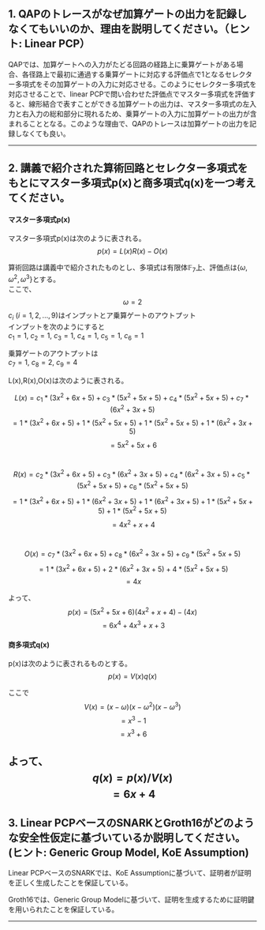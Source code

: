 ## 1. QAPのトレースがなぜ加算ゲートの出力を記録しなくてもいいのか、理由を説明してください。（ヒント: Linear PCP）
QAPでは、加算ゲートへの入力がたどる回路の経路上に乗算ゲートがある場合、各径路上で最初に通過する乗算ゲートに対応する評価点で1となるセレクター多項式をその加算ゲートの入力に対応させる。このようにセレクター多項式を対応させることで、linear PCPで問い合わせた評価点でマスター多項式を評価すると、線形結合で表すことができる加算ゲートの出力は、マスター多項式の左入力と右入力の総和部分に現れるため、乗算ゲートの入力に加算ゲートの出力が含まれることとなる。このような理由で、QAPのトレースは加算ゲートの出力を記録しなくても良い。

---

## 2. 講義で紹介された算術回路とセレクター多項式をもとにマスター多項式p(x)と商多項式q(x)を一つ考えてください。

#### マスター多項式p(x)
マスター多項式p(x)は次のように表される。
$$
p(x) = L(x)R(x)-O(x)
$$

算術回路は講義中で紹介されたものとし、多項式は有限体$\mathbb{F}_7$上、評価点は$\{\omega,\omega^2,\omega^3\}$とする。<br>
ここで、 
$$\omega = 2$$
$c_i$ $(i=1,2,...,9)$はインプットとア乗算ゲートのアウトプット<br>
インプットを次のようにすると<br>
$c_1 = 1$,
$c_2 = 1$,
$c_3 = 1$,
$c_4 = 1$,
$c_5 = 1$,
$c_6 = 1$

乗算ゲートのアウトプットは<br>
$c_7 = 1$,
$c_8 = 2$,
$c_9 = 4$


L(x),R(x),O(x)は次のように表される。

$$
L(x) = c_1 * (3x^2 + 6x + 5) + c_3 * (5x^2 + 5x + 5) + c_4 * (5x^2 + 5x + 5) + c_7 * (6x^2 + 3x + 5)
$$
$$
     = 1 * (3x^2 + 6x + 5) + 1 * (5x^2 + 5x + 5) + 1 * (5x^2 + 5x + 5) + 1 * (6x^2 + 3x + 5)
$$
$$
     = 5x^2 + 5x + 6
$$
<br>

$$
R(x) = c_2 * (3x^2 + 6x + 5) + c_3 * (6x^2 + 3x + 5) + c_4 * (6x^2 + 3x + 5) + c_5 * (5x^2 + 5x + 5) + c_6 * (5x^2 + 5x + 5)
$$
$$
     = 1 * (3x^2 + 6x + 5) + 1 * (6x^2 + 3x + 5) + 1 * (6x^2 + 3x + 5) + 1 * (5x^2 + 5x + 5) + 1 * (5x^2 + 5x + 5)
$$
$$
     = 4x^2 + x + 4
$$
<br>

$$
O(x) = c_7 * (3x^2 + 6x + 5) + c_8 * (6x^2 + 3x + 5) + c_9 * (5x^2 + 5x + 5)
$$
$$
     = 1 * (3x^2 + 6x + 5) + 2 * (6x^2 + 3x + 5) + 4 * (5x^2 + 5x + 5)
$$
$$
     = 4x
$$

よって、
$$
p(x) = (5x^2 + 5x + 6)(4x^2 + x + 4) - (4x)
$$
$$
     = 6x^4 +4x^3 + x + 3
$$

#### 商多項式q(x)
p(x)は次のように表されるものとする。
$$
p(x) = V(x)q(x)
$$

ここで
$$
V(x) = (x - \omega)(x - \omega^2)(x - \omega^3)
$$
$$
     = x^3 - 1
$$
$$
     = x^3 + 6
$$

よって、
$$
q(x) = p(x)/V(x)
$$
$$
     = 6x + 4
$$
---

## 3. Linear PCPベースのSNARKとGroth16がどのような安全性仮定に基づいているか説明してください。(ヒント: Generic Group Model, KoE Assumption)

Linear PCPベースのSNARKでは、KoE Assumptionに基づいて、証明者が証明を正しく生成したことを保証している。

Groth16では、Generic Group Modelに基づいて、証明を生成するために証明鍵を用いられたことを保証している。



---